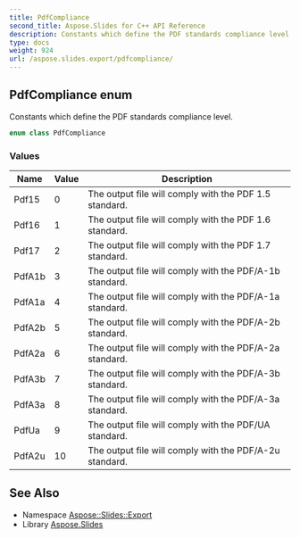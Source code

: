 ```yaml
---
title: PdfCompliance
second_title: Aspose.Slides for C++ API Reference
description: Constants which define the PDF standards compliance level.
type: docs
weight: 924
url: /aspose.slides.export/pdfcompliance/
---
```

## PdfCompliance enum


Constants which define the PDF standards compliance level.

```cpp
enum class PdfCompliance
```

### Values

| Name | Value | Description |
| --- | --- | --- |
| Pdf15 | 0 | The output file will comply with the PDF 1.5 standard. |
| Pdf16 | 1 | The output file will comply with the PDF 1.6 standard. |
| Pdf17 | 2 | The output file will comply with the PDF 1.7 standard. |
| PdfA1b | 3 | The output file will comply with the PDF/A-1b standard. |
| PdfA1a | 4 | The output file will comply with the PDF/A-1a standard. |
| PdfA2b | 5 | The output file will comply with the PDF/A-2b standard. |
| PdfA2a | 6 | The output file will comply with the PDF/A-2a standard. |
| PdfA3b | 7 | The output file will comply with the PDF/A-3b standard. |
| PdfA3a | 8 | The output file will comply with the PDF/A-3a standard. |
| PdfUa | 9 | The output file will comply with the PDF/UA standard. |
| PdfA2u | 10 | The output file will comply with the PDF/A-2u standard. |

## See Also

* Namespace [Aspose::Slides::Export](../)
* Library [Aspose.Slides](../../)